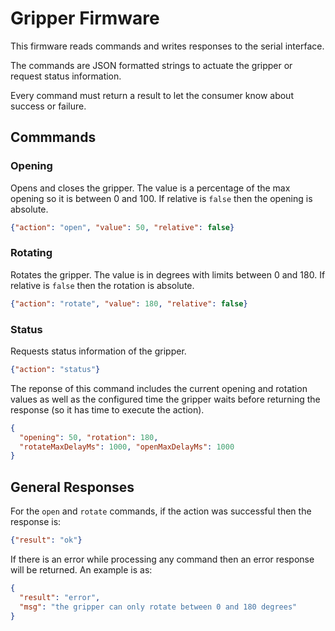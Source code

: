 # Gripper Firmware

This firmware reads commands and writes responses to the serial interface. 

The commands are JSON formatted strings to actuate the gripper or request status information.

Every command must return a result to let the consumer know about success or failure.

## Commmands

### Opening

Opens and closes the gripper. The value is a percentage of the max opening so it is between 0 and 100. If relative is `false` then the opening is absolute.

```json
{"action": "open", "value": 50, "relative": false}
```

### Rotating
Rotates the gripper. The value is in degrees with limits between 0 and 180. If relative is `false` then the rotation is absolute.

```json
{"action": "rotate", "value": 180, "relative": false}
```
### Status
Requests status information of the gripper.
```json
{"action": "status"}
```

The reponse of this command includes the current opening and rotation values as well as the configured time the gripper waits before returning the response (so it has time to execute the action).

```json
{
  "opening": 50, "rotation": 180, 
  "rotateMaxDelayMs": 1000, "openMaxDelayMs": 1000
}
```

## General Responses

For the `open` and `rotate` commands, if the action was successful then the response is:
```json
{"result": "ok"}
```

If there is an error while processing any command then an error response will be returned. An example is as:
```json
{
  "result": "error", 
  "msg": "the gripper can only rotate between 0 and 180 degrees"
}
```